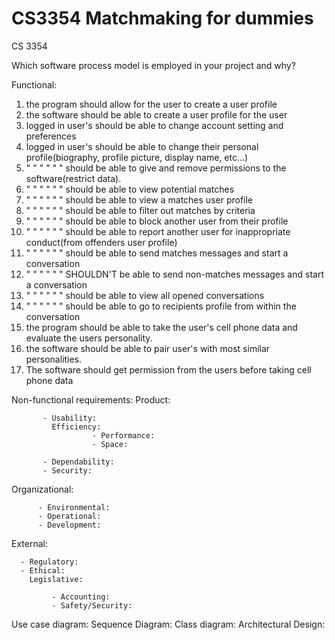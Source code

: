 # CS3354 Matchmaking for dummies
CS 3354

Which software process model is employed in your project and why?

Functional: 
  1) the program should allow for the user to create a user profile
  2) the software should be able to create a user profile for the user
  3) logged in user's should be able to change account setting and preferences
  4) logged in user's should be able to change their personal profile(biography, profile picture, display name, etc...)
  5) " " " " " " should be able to give and remove permissions to the software(restrict data).
  6) " " " " " " should be able to view potential matches
  7) " " " " " " should be able to view a matches user profile 
  8) " " " " " " should be able to filter out matches by criteria
  9) " " " " " " should be able to block another user from their profile 
  10) " " " " " " should be able to report another user for inappropriate conduct(from offenders user profile)
  11) " " " " " " should be able to send matches messages and start a conversation
  12) " " " " " " SHOULDN'T be able to send non-matches messages and start a conversation
  13) " " " " " " should be able to view all opened conversations
  14) " " " " " " should be able to go to recipients profile from within the conversation
  15) the program should be able to take the user's cell phone data and evaluate the 
      users personality.
  16) the software should be able to pair user's with most similar personalities.
  17) The software should get permission from the users before taking cell phone data
  
Non-functional requirements:
  Product:
           
           - Usability:
             Efficiency:
                      - Performance: 
                      - Space:
                      
           - Dependability:
           - Security: 
           
  Organizational:
          
          - Environmental: 
          - Operational:
          - Development:
          
  External:
    
      - Regulatory: 
      - Ethical:
        Legislative:
            
             - Accounting: 
             - Safety/Security:

Use case diagram:
Sequence Diagram:
Class diagram:
Architectural Design:
